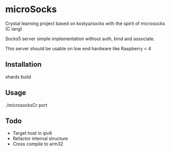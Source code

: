 # microSocks

Crystal learning project based on kostya/socks with the spirit of microsocks (C lang)

Socks5 server simple implementation without auth, bind and associate.

This server should be usable on low end hardware like Raspberry < 4

## Installation

shards build

## Usage

./microsocksCr port

## Todo

- Target host in ipv6
- Refactor internal structure
- Cross compile to arm32
